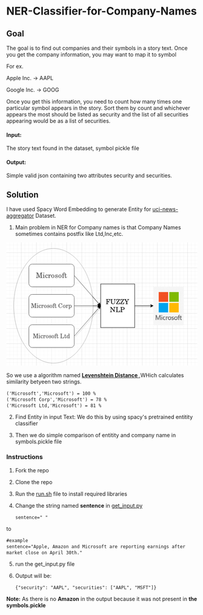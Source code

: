 # NER-Classifier-for-Company-Names
## Goal

The goal is to find out companies and their symbols in a story text. Once you get the company information, you may want to map it to symbol 

For ex.

Apple Inc. -> AAPL

Google Inc. -> GOOG


Once you get this information, you need to count how many times one particular symbol appears in the story. Sort them by count and whichever appears the most should be listed as security and the list of all securities appearing would be as a list of securities.

#### Input: 

The story text found in the dataset, symbol pickle file

#### Output:

Simple valid json containing two attributes security and securities. 

## Solution
I have used Spacy Word Embedding to generate Entity for [uci-news-aggregator](https://archive.ics.uci.edu/ml/datasets/News+Aggregator) Dataset.

1. Main problem in NER for Company names is that Company Names sometimes contains postfix like Ltd,Inc,etc.

![](img/m.png)

So we use a algorithm named **[Levenshtein Distance ](https://dzone.com/articles/the-levenshtein-algorithm-1)** ,WHich calculates similarity betyeen two strings.

    ('Microsoft','Microsoft') = 100 %
    ('Microsoft Corp','Microsoft') = 78 %
    ('Microsoft Ltd,'Microsoft') = 81 %
    
       
2. Find Entity in input Text:
We do this by using spacy's pretrained entitity classifier

3. Then we do simple comparison of entitity and company name in symbols.pickle file

### Instructions

1. Fork the repo
2. Clone the repo
3. Run the [run.sh](run.sh) file to install required libraries
4. Change the string named **sentence** in [get_input.py](get_input.py)


       sentence=" "  
    
to 

    #example
    sentence="Apple, Amazon and Microsoft are reporting earnings after market close on April 30th."

5. run the get_input.py file

6. Output will be:

       {"security": "AAPL", "securities": ["AAPL", "MSFT"]}
       
**Note:** As there is no **Amazon** in the output because it was not present in **the symbols.pickle**       






    




